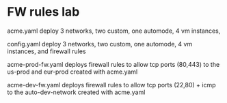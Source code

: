 # FW rules lab
acme.yaml
deploy 3 networks, two custom, one automode, 4 vm instances, 

config.yaml
deploy 3 networks, two custom, one automode, 4 vm instances,  and firewall rules

acme-prod-fw.yaml
deploys firewall rules to allow tcp ports (80,443) to the us-prod and eur-prod created with acme.yaml

acme-dev-fw.yaml
deploys firewall rules to allow tcp ports (22,80) + icmp to the auto-dev-network created with acme.yaml
